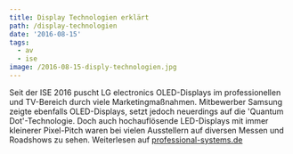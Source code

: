 ```yaml
---
title: Display Technologien erklärt
path: /display-technologien
date: '2016-08-15'
tags:
  - av
  - ise
image: /2016-08-15-disply-technologien.jpg
---
```


Seit der ISE 2016 puscht LG electronics OLED-Displays im professionellen und TV-Bereich durch viele Marketingmaßnahmen. Mitbewerber Samsung zeigte ebenfalls OLED-Displays, setzt jedoch neuerdings auf die 'Quantum Dot'-Technologie. Doch auch hochauflösende LED-Displays mit immer kleinerer Pixel-Pitch waren bei vielen Ausstellern auf diversen Messen und Roadshows zu sehen. Weiterlesen auf [professional-systems.de](https://www.professional-system.de/basics/display-technologien-erklaert-lcd-led-oled-quantum-dot/)